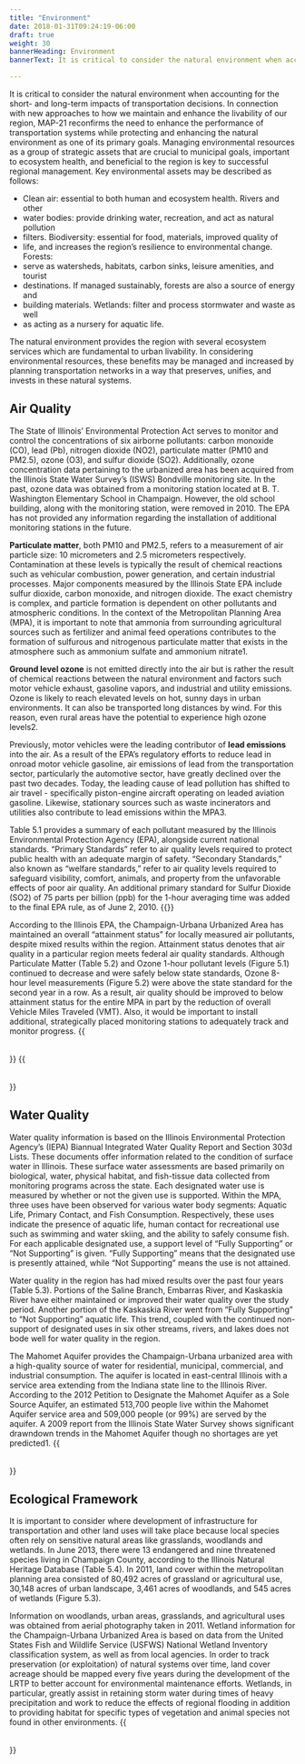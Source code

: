 ```yaml
---
title: "Environment"
date: 2018-01-31T09:24:19-06:00
draft: true
weight: 30
bannerHeading: Environment
bannerText: It is critical to consider the natural environment when accounting for the short- and long-term impacts of transportation decisions.  

---
```

It is critical to consider the natural environment when accounting for the
short- and long-term impacts of transportation decisions. In connection with new
approaches to how we maintain and enhance the livability of our region, MAP-21
reconfirms the need to enhance the performance of transportation systems while
protecting and enhancing the natural environment as one of its primary goals.
Managing environmental resources as a group of strategic assets that are crucial
to municipal goals, important to ecosystem health, and beneficial to the region
is key to successful regional management. Key environmental assets may be
described as follows:

* Clean air: essential to both human and ecosystem health. Rivers and other
* water bodies: provide drinking water, recreation, and act as natural pollution
* filters. Biodiversity: essential for food, materials, improved quality of
* life, and increases the region’s resilience to environmental change. Forests:
* serve as watersheds, habitats, carbon sinks, leisure amenities, and tourist
* destinations. If managed sustainably, forests are also a source of energy and
* building materials. Wetlands: filter and process stormwater and waste as well
* as acting as a nursery for aquatic life.

The natural environment provides the region with several ecosystem services
which are fundamental to urban livability. In considering environmental
resources, these benefits may be managed and increased by planning
transportation networks in a way that preserves, unifies, and invests in these
natural systems.

## Air Quality
The State of Illinois’ Environmental Protection Act serves to monitor and
control the concentrations of six airborne pollutants: carbon monoxide (CO),
lead (Pb), nitrogen dioxide (NO2), particulate matter (PM10 and PM2.5), ozone
(O3), and sulfur dioxide (SO2). Additionally, ozone concentration data
pertaining to the urbanized area has been acquired from the Illinois State Water
Survey’s (ISWS) Bondville monitoring site. In the past, ozone data was obtained
from a monitoring station located at B. T. Washington Elementary School in
Champaign. However, the old school building, along with the monitoring station,
were removed in 2010. The EPA has not provided any information regarding the
installation of additional monitoring stations in the future.

**Particulate matter**, both PM10 and PM2.5, refers to a measurement of air  particle size: 10
micrometers and 2.5 micrometers respectively.  Contamination at these levels is
typically the result of chemical reactions such as vehicular combustion, power
generation, and certain industrial processes. Major components measured by the
Illinois State EPA include sulfur dioxide, carbon monoxide, and nitrogen
dioxide. The exact chemistry is complex, and particle formation is dependent on
other pollutants and atmospheric conditions. In the context of the Metropolitan
Planning Area (MPA), it is important to note that ammonia from surrounding
agricultural sources such as fertilizer and animal feed operations contributes
to the formation of sulfurous and nitrogenous particulate matter that exists in
the atmosphere such as ammonium sulfate and ammonium nitrate1.

**Ground level ozone** is not emitted directly into the air but is rather the result of chemical
reactions between the natural environment and factors such motor vehicle
exhaust, gasoline vapors, and industrial and utility emissions. Ozone is likely
to reach elevated levels on hot, sunny days in urban environments. It can also
be transported long distances by wind. For this reason, even rural areas have
the potential to experience high ozone levels2.

Previously, motor vehicles were the leading contributor of **lead emissions**
into the air. As a result of the EPA’s regulatory efforts to reduce lead in
onroad motor vehicle gasoline, air emissions of lead from the transportation
sector, particularly the automotive sector, have greatly declined over the past
two decades. Today, the leading cause of lead pollution has shifted to air
travel - specifically piston-engine aircraft operating on leaded aviation
gasoline. Likewise, stationary sources such as waste incinerators and utilities
also contribute to lead emissions within the MPA3.

Table 5.1 provides a summary of each pollutant measured by the Illinois
Environmental Protection Agency (EPA), alongside current national standards.
“Primary Standards” refer to air quality levels required to protect public
health with an adequate margin of safety. “Secondary Standards,” also known as
“welfare standards,” refer to air quality levels required to safeguard
visibility, comfort, animals, and property from the unfavorable effects of poor
air quality. An additional primary standard for Sulfur Dioxide (SO2) of 75 parts
per billion (ppb) for the 1-hour averaging time was added to the final EPA rule,
as of June 2, 2010.
{{<table url="table5-1.csv"
title="Ambient Air Quality Stndards (2011)"
source="http://epa.state.il.us/air/air-quality-report/2011/air-quality-report-2011.pdf">}}

According to the Illinois EPA, the Champaign-Urbana Urbanized Area has
maintained an overall “attainment status” for locally measured air pollutants,
despite mixed results within the region. Attainment status denotes that air
quality in a particular region meets federal air quality standards. Although
Particulate Matter (Table 5.2) and Ozone 1-hour pollutant levels (Figure 5.1)
continued to decrease and were safely below state standards, Ozone 8-hour level
measurements (Figure 5.2) were above the state standard for the second year in a
row. As a result, air quality should be improved to below attainment status for
the entire MPA in part by the reduction of overall Vehicle Miles Traveled (VMT).
Also, it would be important to install additional, strategically placed
monitoring stations to adequately track and monitor progress.
{{<table url="table5-2.csv"
title="Urbanized Area Particulate Matter Counts (2006-2012) - Ozone Number of Days Great Than:"
source="http://www.epa.state.il.us/air/air-quality-report/index.html- 2010 Report Data provided by the Annual Air Quality Reports for Illinois, Bondville and Champaign Stations">}}
{{<table url="table5-2-1.csv"
title="Urbanized Area Particulate Matter Counts (2006-2012) - Particulate Matter, Fine (PM2.5)"
source="http://www.epa.state.il.us/air/air-quality-report/index.html- 2010 Report Data provided by the Annual Air Quality Reports for Illinois, Bondville and Champaign Stations">}}

## Water Quality

Water quality information is based on the Illinois Environmental Protection
Agency’s (IEPA) Biannual Integrated Water Quality Report and Section 303d Lists.
These documents offer information related to the condition of surface water in
Illinois. These surface water assessments are based primarily on biological,
water, physical habitat, and fish-tissue data collected from monitoring programs
across the state. Each designated water use is measured by whether or not the
given use is supported. Within the MPA, three uses have been observed for
various water body segments: Aquatic Life, Primary Contact, and Fish
Consumption. Respectively, these uses indicate the presence of aquatic life,
human contact for recreational use such as swimming and water skiing, and the
ability to safely consume fish. For each applicable designated use, a support
level of “Fully Supporting” or “Not Supporting” is given. “Fully Supporting”
means that the designated use is presently attained, while “Not Supporting”
means the use is not attained.

Water quality in the region has had mixed results over the past four years
(Table 5.3). Portions of the Saline Branch, Embarras River, and Kaskaskia River
have either maintained or improved their water quality over the study period.
Another portion of the Kaskaskia River went from “Fully Supporting” to “Not
Supporting” aquatic life. This trend, coupled with the continued non-support of
designated uses in six other streams, rivers, and lakes does not bode well for
water quality in the region.

The Mahomet Aquifer provides the Champaign-Urbana urbanized area with a
high-quality source of water for residential, municipal, commercial, and
industrial consumption. The aquifer is located in east-central Illinois with a
service area extending from the Indiana state line to the Illinois River.
According to the 2012 Petition to Designate the Mahomet Aquifer as a Sole Source
Aquifer, an estimated 513,700 people live within the Mahomet Aquifer service
area and 509,000 people (or 99%) are served by the aquifer. A 2009 report from
the Illinois State Water Survey shows significant drawndown trends in the
Mahomet Aquifer though no shortages are yet predicted1.
{{<table url="table5-3.csv"
title="Water Quality Change (2008-2012)"
source="IEPA Integrated Water Quality Report, 2012">}}

## Ecological Framework
It is important to consider where development of infrastructure for
transportation and other land uses will take place because local species often
rely on sensitive natural areas like grasslands, woodlands and wetlands. In June
2013, there were 13 endangered and nine threatened species living in Champaign
County, according to the Illinois Natural Heritage Database (Table 5.4). In
2011, land cover within the metropolitan planning area consisted of 80,492 acres
of grassland or agricultural use, 30,148 acres of urban landscape, 3,461 acres
of woodlands, and 545 acres of wetlands (Figure 5.3).

Information on woodlands, urban areas, grasslands, and agricultural uses was
obtained from aerial photography taken in 2011. Wetland information for the
Champaign-Urbana Urbanized Area is based on data from the United States Fish and
Wildlife Service (USFWS) National Wetland Inventory classification system, as
well as from local agencies. In order to track preservation (or exploitation) of
natural systems over time, land cover acreage should be mapped every five years
during the development of the LRTP to better account for environmental
maintenance efforts. Wetlands, in particular, greatly assist in retaining storm
water during times of heavy precipitation and work to reduce the effects of
regional flooding in addition to providing habitat for specific types of
vegetation and animal species not found in other environments.
{{<table url="table5-4.csv"
title="Threatened & Endangered Species in Champamign County (2013)"
source="Illinois Natural Heritage Database"
description="Total Number of Species = 22 (13 Endangered, 9 Threatened)">}}
